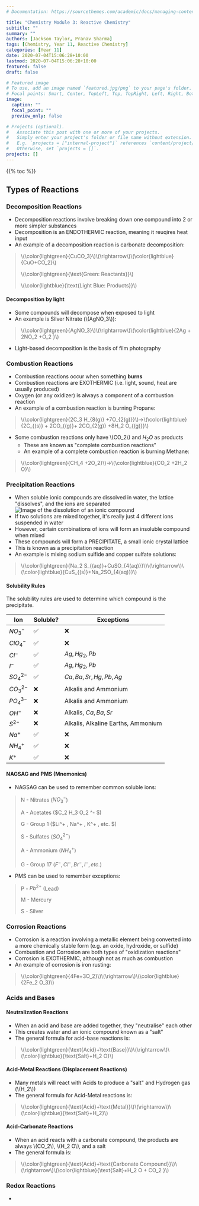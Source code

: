 ```yaml
---
# Documentation: https://sourcethemes.com/academic/docs/managing-content/

title: "Chemistry Module 3: Reactive Chemistry"
subtitle: ""
summary: ""
authors: [Jackson Taylor, Pranav Sharma]
tags: [Chemistry, Year 11, Reactive Chemistry]
categories: [Year 11]
date: 2020-07-04T15:06:28+10:00
lastmod: 2020-07-04T15:06:28+10:00
featured: false
draft: false

# Featured image
# To use, add an image named `featured.jpg/png` to your page's folder.
# Focal points: Smart, Center, TopLeft, Top, TopRight, Left, Right, BottomLeft, Bottom, BottomRight.
image:
  caption: ""
  focal_point: ""
  preview_only: false

# Projects (optional).
#   Associate this post with one or more of your projects.
#   Simply enter your project's folder or file name without extension.
#   E.g. `projects = ["internal-project"]` references `content/project/deep-learning/index.md`.
#   Otherwise, set `projects = []`.
projects: []
---
```


{{% toc %}}

## Types of Reactions
### Decomposition Reactions
- Decomposition reactions involve breaking down one compound into 2 or more simpler substances
- Decomposition is an ENDOTHERMIC reaction, meaning it reuqires heat input
- An example of a decomposition reaction is carbonate decomposition:
> \\(\color{lightgreen}{CuCO_3}\\)\\(\rightarrow\\)\\(\color{lightblue}{CuO+CO_2}\\)
>
> \\(\color{lightgreen}{\text{Green: Reactants}}\\)
>
> \\(\color{lightblue}{\text{Light Blue: Products}}\\)
#### Decomposition by light
- Some compounds will decompose when exposed to light
- An example is Silver Nitrate (\\(AgNO_3\\)):
> \\(\color{lightgreen}{AgNO_3}\\)\\(\rightarrow\\)\\(\color{lightblue}{2Ag + 2NO_2 +O_2 }\\)
- Light-based decomposition is the basis of film photography
### Combustion Reactions
- Combustion reactions occur when something __burns__
- Combustion reactions are EXOTHERMIC (i.e. light, sound, heat are usually produced)
- Oxygen (or any oxidizer) is always a component of a combustion reaction
- An example of a combustion reaction is burning Propane:
> \\(\color{lightgreen}{2C_3 H_{8(g)} +7O_{2(g)}}\\)$\rightarrow$\\(\color{lightblue}{2C_{(s)} + 2CO_{(g)}+ 2CO_{2(g)} +8H_2 O_{(g)}}\\)
- Some combustion reactions only have \\(CO_2\\) and $H_2 O$ as products
  - These are known as "complete combustion reactions"
  - An example of a complete combustion reaction is burning Methane:
> \\(\color{lightgreen}{CH_4 +2O_2}\\)$\rightarrow$\\(\color{lightblue}{CO_2 +2H_2 O}\\)
### Precipitation Reactions
- When soluble ionic compounds are dissolved in water, the lattice "dissolves", and the ions are separated
![Image of the dissolution of an ionic compound](https://csec-cdn.intranet.pw/schoolnotes.intranet.pw/dissolution-of-an-ionic-compound-in-water-n.jpg)
- If two solutions are mixed together, it's really just 4 different ions suspended in water
- However, certain combinations of ions will form an insoluble compound when mixed
- These compounds will form a PRECIPITATE, a small ionic crystal lattice
- This is known as a precipitation reaction
- An example is mixing sodium sulfide and copper sulfate solutions:
> \\(\color{lightgreen}{Na_2 S_{(aq)}+CuSO_{4(aq)}}\\)\\(\rightarrow\\)\\(\color{lightblue}{CuS_{(s)}+Na_2SO_{4(aq)}}\\)


#### Solubility Rules
The solubility rules are used to determine which compound is the precipitate.

| Ion           | Soluble? | Exceptions                         |
|---------------|----------|------------------------------------|
| $NO_{3}^-$    | ✅        | ❌                                  |
| $ClO_{4}^-$   | ✅        | ❌                                  |
| $Cl^-$        | ✅        | $Ag, Hg_2 , Pb$                    |
| $I^-$         | ✅        | $Ag, Hg_2 ,Pb$                     |
| $SO_{4}^{2-}$ | ✅        | $Ca, Ba, Sr, Hg, Pb, Ag$           |
| $CO_{3}^{2-}$ | ❌        | Alkalis and Ammonium               |
| $PO_4 ^{3-}$  | ❌        | Alkalis and Ammonium               |
| $OH^-$        | ❌        | Alkalis, $Ca, Ba, Sr$              |
| $S^{2-}$      | ❌        | Alkalis, Alkaline Earths, Ammonium |
| $Na^+$        | ✅        | ❌                                  |
| $NH_4 ^+$     | ✅        | ❌                                  |
| $K^+$         | ✅        | ❌                                  |
#### NAGSAG and PMS (Mnemonics)
- NAGSAG can be used to remember common soluble ions:
> N - Nitrates ($NO_{3}^-$)
>
> A - Acetates ($C_2 H_3 O_2 ^- $)
>
> G - Group 1 ($Li^+ , Na^+ , K^+ , etc. $)
>
> S - Sulfates ($SO_{4}^{2-}$)
>
> A - Ammonium ($NH_4 ^+$)
>
> G - Group 17 ($F^- , Cl^- , Br^- , I^- , etc.$)

- PMS can be used to remember exceptions:
> P - $Pb^{2+}$ (Lead)
>
> M - Mercury
>
> S - Silver

### Corrosion Reactions
- Corrosion is a reaction involving a metallic element being converted into a more chemically stable form (e.g. an oxide, hydroxide, or sulfide)
- Combustion and Corrosion are both types of "oxidization reactions"
- Corrosion is EXOTHERMIC, although not as much as combustion
- An example of corrosion is iron rusting:
> \\(\color{lightgreen}{4Fe+3O_2}\\)\\(\rightarrow\\)\\(\color{lightblue}{2Fe_2 O_3}\\)
### Acids and Bases
#### Neutralization Reactions
- When an acid and base are added together, they "neutralise" each other
- This creates water and an ionic compound known as a "salt"
- The general formula for acid-base reactions is:
> \\(\color{lightgreen}{\text{Acid}+\text{Base}}\\)\\(\rightarrow\\)\\(\color{lightblue}{\text{Salt}+H_2 O}\\)
#### Acid-Metal Reactions (Displacement Reactions)
- Many metals will react with Acids to produce a "salt" and Hydrogen gas (\\(H_2\\))
- The general formula for Acid-Metal reactions is:
>  \\(\color{lightgreen}{\text{Acid}+\text{Metal}}\\)\\(\rightarrow\\)\\(\color{lightblue}{\text{Salt}+H_2}\\)
#### Acid-Carbonate Reactions
- When an acid reacts with a carbonate compound, the products are always \\(CO_2\\), \\(H_2 O\\), and a salt
- The general formula is:
> \\(\color{lightgreen}{\text{Acid}+\text{Carbonate Compound}}\\)\\(\rightarrow\\)\\(\color{lightblue}{\text{Salt}+H_2 O + CO_2 }\\)
### Redox Reactions
-
